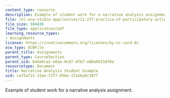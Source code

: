 ```yaml
---
content_type: resource
description: Example of student work for a narrative analysis assignment.
file: /ol-ocw-studio-app/courses/11-237-practice-of-participatory-action-research-par-spring-2016/ca75af2131aef3f7856e17a1ba9c397f_MIT11_237S16_Student_eg.pdf
file_size: 584436
file_type: application/pdf
learning_resource_types:
- Assignments
license: https://creativecommons.org/licenses/by-nc-sa/4.0/
ocw_type: OCWFile
parent_title: Assignments
parent_type: CourseSection
parent_uid: b4da9ca2-e0aa-8c87-d7b7-e88a66210f8a
resourcetype: Document
title: Narrative Analysis Student Example
uid: ca75af21-31ae-f3f7-856e-17a1ba9c397f
---
```

Example of student work for a narrative analysis assignment.